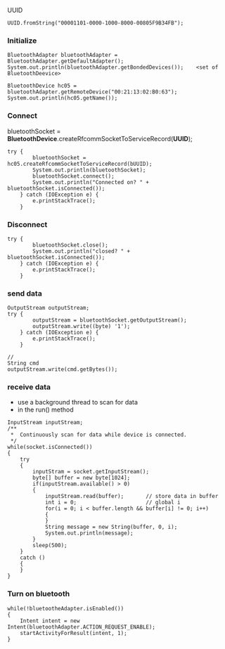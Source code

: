 UUID

    UUID.fromString("00001101-0000-1000-8000-00805F9B34FB");
  
### Initialize 

    BluetoothAdapter bluetoothAdapter = BluetoothAdapter.getDefaultAdapter();
    System.out.println(bluetoothAdapter.getBondedDevices());    <set of BluetoothDeevice>
  
    BluetoothDevice hc05 = bluetoothAdapter.getRemoteDevice("00:21:13:02:B0:63");
    System.out.println(hc05.getName());

  
### Connect
bluetoothSocket = **BluetoothDevice**.createRfcommSocketToServiceRecord(**UUID**);

    try {
            bluetoothSocket = hc05.createRfcommSocketToServiceRecord(bUUID);
            System.out.println(bluetoothSocket);
            bluetoothSocket.connect();
            System.out.println("Connected on? " + bluetoothSocket.isConnected());
        } catch (IOException e) {
            e.printStackTrace();
        }
  
  ### Disconnect
    
    try {
            bluetoothSocket.close();
            System.out.println("closed? " + bluetoothSocket.isConnected());
        } catch (IOException e) {
            e.printStackTrace();
        }
  
  ### send data
  
    OutputStream outputStream;
    try {
            outputStream = bluetoothSocket.getOutputStream();
            outputStream.write((byte) '1');
        } catch (IOException e) {
            e.printStackTrace();
        }

    //
    String cmd
    outputStream.write(cmd.getBytes());
    
    

### receive data
* use a background thread to scan for data 
* in the run() method 

```
InputStream inputStream;
/**
 *  Continuously scan for data while device is connected.
 */
while(socket.isConnected())
{
    try
    {
        inputStram = socket.getInputStream();
        byte[] buffer = new byte[1024];
        if(inputStream.available() > 0)
        {
            inputStream.read(buffer);       // store data in buffer
            int i = 0;                      // global i
            for(i = 0; i < buffer.length && buffer[i] != 0; i++)
            {
            }
            String message = new String(buffer, 0, i);
            System.out.println(message);
        }
        sleep(500);
    }
    catch ()
    {
    }
}
```

### Turn on bluetooth
```
while(!bluetootheAdapter.isEnabled())
{
    Intent intent = new Intent(bluetoothAdapter.ACTION_REQUEST_ENABLE);
    startActivityForResult(intent, 1);
}
```
